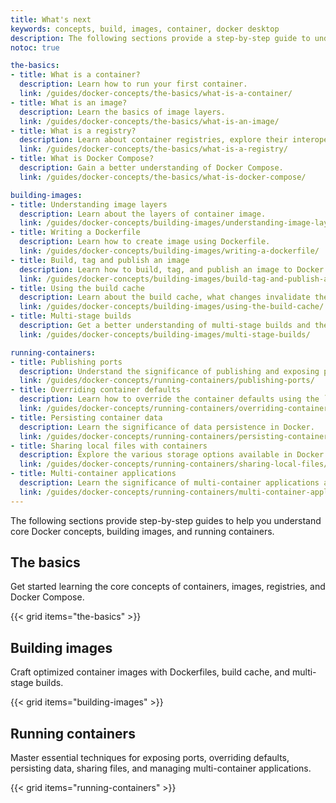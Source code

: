```yaml
---
title: What's next 
keywords: concepts, build, images, container, docker desktop
description: The following sections provide a step-by-step guide to understanding core Docker concepts, building images and running containers.
notoc: true

the-basics:
- title: What is a container?
  description: Learn how to run your first container.
  link: /guides/docker-concepts/the-basics/what-is-a-container/
- title: What is an image?
  description: Learn the basics of image layers. 
  link: /guides/docker-concepts/the-basics/what-is-an-image/
- title: What is a registry?
  description: Learn about container registries, explore their interoperability, and have you interact with registries. 
  link: /guides/docker-concepts/the-basics/what-is-a-registry/
- title: What is Docker Compose?
  description: Gain a better understanding of Docker Compose.
  link: /guides/docker-concepts/the-basics/what-is-docker-compose/

building-images:
- title: Understanding image layers 
  description: Learn about the layers of container image.
  link: /guides/docker-concepts/building-images/understanding-image-layers/
- title: Writing a Dockerfile
  description: Learn how to create image using Dockerfile.
  link: /guides/docker-concepts/building-images/writing-a-dockerfile/
- title: Build, tag and publish an image
  description: Learn how to build, tag, and publish an image to Docker Hub or any other registry.
  link: /guides/docker-concepts/building-images/build-tag-and-publish-an-image/
- title: Using the build cache
  description: Learn about the build cache, what changes invalidate the cache, and how to effectively use the build cache.
  link: /guides/docker-concepts/building-images/using-the-build-cache/
- title: Multi-stage builds
  description: Get a better understanding of multi-stage builds and their benefits.
  link: /guides/docker-concepts/building-images/multi-stage-builds/

running-containers:
- title: Publishing ports
  description: Understand the significance of publishing and exposing ports in Docker.
  link: /guides/docker-concepts/running-containers/publishing-ports/
- title: Overriding container defaults
  description: Learn how to override the container defaults using the `docker run` command.
  link: /guides/docker-concepts/running-containers/overriding-container-defaults/
- title: Persisting container data
  description: Learn the significance of data persistence in Docker.
  link: /guides/docker-concepts/running-containers/persisting-container-data/
- title: Sharing local files with containers
  description: Explore the various storage options available in Docker and their common usage.
  link: /guides/docker-concepts/running-containers/sharing-local-files/
- title: Multi-container applications
  description: Learn the significance of multi-container applications and how they're different from single-container applications.
  link: /guides/docker-concepts/running-containers/multi-container-applications/
---
```


The following sections provide step-by-step guides to help you understand core Docker concepts, building images, and running containers.

## The basics

Get started learning the core concepts of containers, images, registries, and Docker Compose.

{{< grid items="the-basics" >}}

## Building images

Craft optimized container images with Dockerfiles, build cache, and multi-stage builds.

{{< grid items="building-images" >}}

## Running containers

Master essential techniques for exposing ports, overriding defaults, persisting data, sharing files, and managing multi-container applications.

{{< grid items="running-containers" >}}
